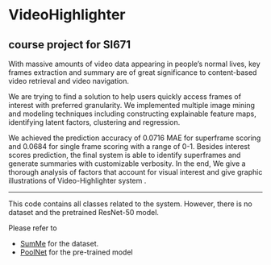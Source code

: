 # VideoHighlighter
course project for SI671
---

With massive amounts of video data appearing in people’s normal lives, key frames extraction and summary are of great significance to content-based video retrieval and video navigation. 
    
We are trying to find a solution to help users quickly access frames of interest with preferred granularity. We implemented multiple image mining and modeling techniques including constructing explainable feature maps, identifying latent factors, clustering and regression.

We achieved the prediction accuracy of 0.0716 MAE for superframe scoring and 0.0684 for single frame scoring with a range of 0-1. Besides interest scores prediction, the final system is able to identify superframes and generate summaries with customizable verbosity. In the end, We give a thorough analysis of factors that account for visual interest and give graphic illustrations of Video-Highlighter system . 

---

This code contains all classes related to the system. However, there is no dataset and the pretrained ResNet-50 model. 

Please refer to 

- [SumMe](https://gyglim.github.io/me/vsum/index.html) for the dataset.
- [PoolNet](https://github.com/backseason/PoolNet) for the pre-trained model


